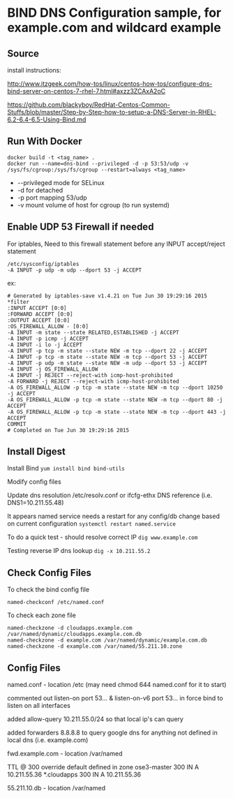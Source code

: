 # BIND DNS Configuration sample, for example.com and wildcard example

Source
------

install instructions: 

http://www.itzgeek.com/how-tos/linux/centos-how-tos/configure-dns-bind-server-on-centos-7-rhel-7.html#axzz3ZCAxA2oC

https://github.com/blackyboy/RedHat-Centos-Common-Stuffs/blob/master/Step-by-Step-how-to-setup-a-DNS-Server-in-RHEL-6.2-6.4-6.5-Using-Bind.md

Run With Docker
---------------

	docker build -t <tag_name> .
	docker run --name=dns-bind --privileged -d -p 53:53/udp -v /sys/fs/cgroup:/sys/fs/cgroup --restart=always <tag_name>

* --privileged mode for SELinux
* -d for detached
* -p port mapping 53/udp
* -v mount volume of host for cgroup (to run systemd)

Enable UDP 53 Firewall if needed
--------------------------------
For iptables,
Need to this firewall statement before any INPUT accept/reject statement
	
	/etc/sysconfig/iptables
	-A INPUT -p udp -m udp --dport 53 -j ACCEPT

ex:

	# Generated by iptables-save v1.4.21 on Tue Jun 30 19:29:16 2015
	*filter
	:INPUT ACCEPT [0:0]
	:FORWARD ACCEPT [0:0]
	:OUTPUT ACCEPT [0:0]
	:OS_FIREWALL_ALLOW - [0:0]
	-A INPUT -m state --state RELATED,ESTABLISHED -j ACCEPT
	-A INPUT -p icmp -j ACCEPT
	-A INPUT -i lo -j ACCEPT
	-A INPUT -p tcp -m state --state NEW -m tcp --dport 22 -j ACCEPT
	-A INPUT -p tcp -m state --state NEW -m tcp --dport 53 -j ACCEPT
	-A INPUT -p udp -m state --state NEW -m udp --dport 53 -j ACCEPT
	-A INPUT -j OS_FIREWALL_ALLOW
	-A INPUT -j REJECT --reject-with icmp-host-prohibited
	-A FORWARD -j REJECT --reject-with icmp-host-prohibited
	-A OS_FIREWALL_ALLOW -p tcp -m state --state NEW -m tcp --dport 10250 -j ACCEPT
	-A OS_FIREWALL_ALLOW -p tcp -m state --state NEW -m tcp --dport 80 -j ACCEPT
	-A OS_FIREWALL_ALLOW -p tcp -m state --state NEW -m tcp --dport 443 -j ACCEPT
	COMMIT
	# Completed on Tue Jun 30 19:29:16 2015


Install Digest
--------------

Install Bind
`yum install bind bind-utils`

Modify config files

Update dns resolution /etc/resolv.conf or ifcfg-ethx DNS reference (i.e. DNS1=10.211.55.48)

It appears named service needs a restart for any config/db change based on current configuration
`systemctl restart named.service`

To do a quick test - should resolve correct IP
`dig www.example.com`

Testing reverse IP dns lookup
`dig -x 10.211.55.2`

Check Config Files
------------------
To check the bind config file

	named-checkconf /etc/named.conf

To check each zone file

	named-checkzone -d cloudapps.example.com /var/named/dynamic/cloudapps.example.com.db
	named-checkzone -d example.com /var/named/dynamic/example.com.db
	named-checkzone -d example.com /var/named/55.211.10.zone

Config Files
------------

named.conf - location /etc (may need chmod 644 named.conf for it to start)

commented out listen-on port 53... & listen-on-v6 port 53... in force bind to listen on all interfaces

added allow-query 10.211.55.0/24 so that local ip's can query

added forwarders 8.8.8.8 to query google dns for anything not defined in local dns (i.e. example.com)



fwd.example.com - location /var/named

TTL @ 300 override default defined in zone
ose3-master 300 IN A 10.211.55.36
*.cloudapps 300	IN A 10.211.55.36

55.211.10.db	- location /var/named


